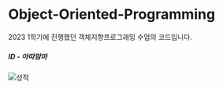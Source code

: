 # Object-Oriented-Programming
2023 1학기에 진행했던 객체지향프로그래밍 수업의 코드입니다.

##### ID - 아따맘마
![성적](https://github.com/user-attachments/assets/3a0ba3f8-5f2f-4949-85e7-b75d8dca8fcc)

